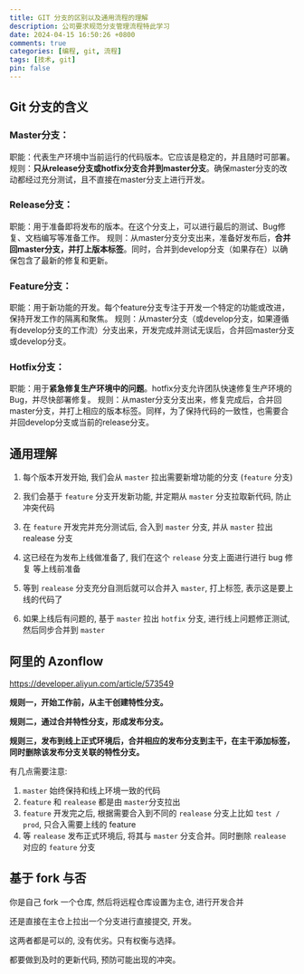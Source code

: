 ```yaml
---
title: GIT 分支的区别以及通用流程的理解
description: 公司要求规范分支管理流程特此学习
date: 2024-04-15 16:50:26 +0800
comments: true
categories: [编程, git, 流程]
tags: [技术, git]
pin: false 
---
```


## Git 分支的含义

### Master分支：

职能：代表生产环境中当前运行的代码版本。它应该是稳定的，并且随时可部署。
规则：**只从release分支或hotfix分支合并到master分支**。确保master分支的改动都经过充分测试，且不直接在master分支上进行开发。

### Release分支：

职能：用于准备即将发布的版本。在这个分支上，可以进行最后的测试、Bug修复、文档编写等准备工作。
规则：从master分支分支出来，准备好发布后，**合并回master分支，并打上版本标签**。同时，合并到develop分支（如果存在）以确保包含了最新的修复和更新。

### Feature分支：

职能：用于新功能的开发。每个feature分支专注于开发一个特定的功能或改进，保持开发工作的隔离和聚焦。
规则：从master分支（或develop分支，如果遵循有develop分支的工作流）分支出来，开发完成并测试无误后，合并回master分支或develop分支。

### Hotfix分支：

职能：用于**紧急修复生产环境中的问题**。hotfix分支允许团队快速修复生产环境的Bug，并尽快部署修复。
规则：从master分支分支出来，修复完成后，合并回master分支，并打上相应的版本标签。同样，为了保持代码的一致性，也需要合并回develop分支或当前的release分支。





## 通用理解

1. 每个版本开发开始, 我们会从 `master` 拉出需要新增功能的分支 (`feature` 分支)

2. 我们会基于 `feature` 分支开发新功能, 并定期从 `master` 分支拉取新代码, 防止冲突代码
3. 在 `feature` 开发完并充分测试后, 合入到 `master` 分支, 并从 `master` 拉出 realease 分支
4. 这已经在为发布上线做准备了, 我们在这个 `release` 分支上面进行进行 bug 修复 等上线前准备
5. 等到 `realease` 分支充分自测后就可以合并入 `master`, 打上标签, 表示这是要上线的代码了
6. 如果上线后有问题的, 基于 `master` 拉出 `hotfix` 分支, 进行线上问题修正测试, 然后同步合并到 `master`



## 阿里的 Azonflow

https://developer.aliyun.com/article/573549

**规则一，开始工作前，从主干创建特性分支。**

**规则二，通过合并特性分支，形成发布分支。**

**规则三，发布到线上正式环境后，合并相应的发布分支到主干，在主干添加标签，同时删除该发布分支关联的特性分支。**



有几点需要注意:

1. `master` 始终保持和线上环境一致的代码
2. `feature` 和 `realease` 都是由 `master`分支拉出
3. `feature` 开发完之后, 根据需要合入到不同的 `realease` 分支上比如 `test / prod`, 只合入需要上线的 feature
4. 等 `realease` 发布正式环境后, 将其与 `master` 分支合并。同时删除 `realease` 对应的 `feature` 分支



## 基于 fork 与否

你是自己 fork 一个仓库, 然后将远程仓库设置为主仓, 进行开发合并

还是直接在主仓上拉出一个分支进行直接提交, 开发。

这两者都是可以的, 没有优劣。只有权衡与选择。

都要做到及时的更新代码, 预防可能出现的冲突。
